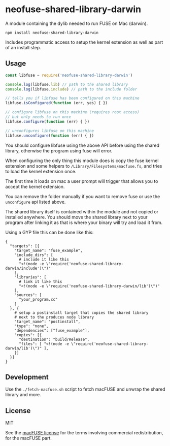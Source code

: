 # neofuse-shared-library-darwin

A module containing the dylib needed to run FUSE on Mac (darwin).

```
npm install neofuse-shared-library-darwin
```

Includes programmatic access to setup the kernel extension as well
as part of an install step.

## Usage

``` js
const libfuse = require('neofuse-shared-library-darwin')

console.log(libfuse.lib) // path to the shared library
console.log(libfuse.include) // path to the include folder

// tells you if libfuse has been configured on this machine
libfuse.isConfigured(function (err, yes) { })

// configure libfuse on this machine (requires root access)
// but only needs to run once
libfuse.configure(function (err) { })

// unconfigures libfuse on this machine
libfuse.unconfigure(function (err) { })
```

You should configure libfuse using the above API before using the
shared library, otherwise the program using fuse will error.

When configuring the only thing this module does is copy
the fuse kernel extension and some helpers to `/Library/Filesystems/macfuse.fs`,
and tries to load the kernel extension once.

The first time it loads on mac a user prompt will trigger that allows
you to accept the kernel extension.

You can remove the folder manually if you want to remove fuse or use the
`unconfigure` api listed above.

The shared library itself is contained within the module and not copied
or installed anywhere. You should move the shared library next to your
program after linking it as that is where your binary will try and load it from.

Using a GYP file this can be done like this:

```
{
  "targets": [{
    "target_name": "fuse_example",
    "include_dirs": [
      # include it like this
      "<!(node -e \"require('neofuse-shared-library-darwin/include')\")"
    ],
    "libraries": [
      # link it like this
      "<!(node -e \"require('neofuse-shared-library-darwin/lib')\")"
    ],
    "sources": [
      "your_program.cc"
    ]
  }, {
    # setup a postinstall target that copies the shared library
    # next to the produces node library
    "target_name": "postinstall",
    "type": "none",
    "dependencies": ["fuse_example"],
    "copies": [{
      "destination": "build/Release",
      "files": [ "<!(node -e \"require('neofuse-shared-library-darwin/lib')\")" ],
    }]
  }]
}
```

## Development

Use the `./fetch-macfuse.sh` script to fetch macFUSE
and unwrap the shared library and more.

## License

MIT

See the [macFUSE license](https://github.com/macfuse/macfuse/blob/master/LICENSE.txt) for the terms involving commercial redistribution,
for the macFUSE part.
